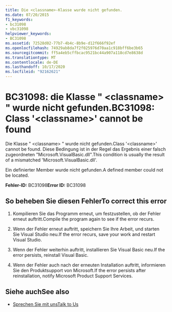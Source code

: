 ```yaml
---
title: Die <classname>-Klasse wurde nicht gefunden.
ms.date: 07/20/2015
f1_keywords:
- bc31098
- vbc31098
helpviewer_keywords:
- BC31098
ms.assetid: 72528d02-77b7-4b4c-8b9e-d12f666f92ef
ms.openlocfilehash: 74929ab8da7f2f025976d70aa1c918bff6be3b65
ms.sourcegitcommit: ff5a4eb5cffbcac9521bc44a907a118cd7e8638d
ms.translationtype: MT
ms.contentlocale: de-DE
ms.lasthandoff: 10/17/2020
ms.locfileid: "92162621"
---
```

# <a name="bc31098-class-classname-cannot-be-found"></a><span data-ttu-id="078c6-102">BC31098: die Klasse " \<classname> " wurde nicht gefunden.</span><span class="sxs-lookup"><span data-stu-id="078c6-102">BC31098: Class '\<classname>' cannot be found</span></span>

<span data-ttu-id="078c6-103">Die Klasse " \<classname> " wurde nicht gefunden.</span><span class="sxs-lookup"><span data-stu-id="078c6-103">Class '\<classname>' cannot be found.</span></span> <span data-ttu-id="078c6-104">Diese Bedingung ist in der Regel das Ergebnis einer falsch zugeordneten "Microsoft.VisualBasic.dll".</span><span class="sxs-lookup"><span data-stu-id="078c6-104">This condition is usually the result of a mismatched 'Microsoft.VisualBasic.dll'.</span></span>

 <span data-ttu-id="078c6-105">Ein definierter Member wurde nicht gefunden.</span><span class="sxs-lookup"><span data-stu-id="078c6-105">A defined member could not be located.</span></span>

 <span data-ttu-id="078c6-106">**Fehler-ID:** BC31098</span><span class="sxs-lookup"><span data-stu-id="078c6-106">**Error ID:** BC31098</span></span>

## <a name="to-correct-this-error"></a><span data-ttu-id="078c6-107">So beheben Sie diesen Fehler</span><span class="sxs-lookup"><span data-stu-id="078c6-107">To correct this error</span></span>

1. <span data-ttu-id="078c6-108">Kompilieren Sie das Programm erneut, um festzustellen, ob der Fehler erneut auftritt.</span><span class="sxs-lookup"><span data-stu-id="078c6-108">Compile the program again to see if the error recurs.</span></span>

2. <span data-ttu-id="078c6-109">Wenn der Fehler erneut auftritt, speichern Sie Ihre Arbeit, und starten Sie Visual Studio neu.</span><span class="sxs-lookup"><span data-stu-id="078c6-109">If the error recurs, save your work and restart Visual Studio.</span></span>

3. <span data-ttu-id="078c6-110">Wenn der Fehler weiterhin auftritt, installieren Sie Visual Basic neu.</span><span class="sxs-lookup"><span data-stu-id="078c6-110">If the error persists, reinstall Visual Basic.</span></span>

4. <span data-ttu-id="078c6-111">Wenn der Fehler auch nach der erneuten Installation auftritt, informieren Sie den Produktsupport von Microsoft.</span><span class="sxs-lookup"><span data-stu-id="078c6-111">If the error persists after reinstallation, notify Microsoft Product Support Services.</span></span>

## <a name="see-also"></a><span data-ttu-id="078c6-112">Siehe auch</span><span class="sxs-lookup"><span data-stu-id="078c6-112">See also</span></span>

- [<span data-ttu-id="078c6-113">Sprechen Sie mit uns</span><span class="sxs-lookup"><span data-stu-id="078c6-113">Talk to Us</span></span>](/visualstudio/ide/feedback-options)
